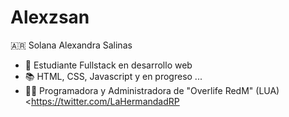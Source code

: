 # Alexzsan

🇦🇷 Solana Alexandra Salinas

- 🌱 Estudiante Fullstack en desarrollo web
- 📚  HTML, CSS, Javascript y en progreso ... 
- 👩‍💻 Programadora y Administradora de "Overlife RedM" (LUA) <https://twitter.com/LaHermandadRP
